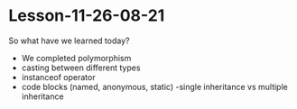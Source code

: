 # Lesson-11-26-08-21

So what have we learned today?
- We completed polymorphism 
- casting between different types
- instanceof operator
- code blocks (named, anonymous, static)
-single inheritance vs multiple inheritance
